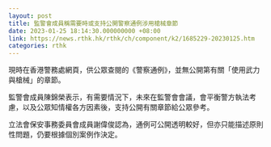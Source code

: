 ```yaml
---
layout: post
title: 監警會成員稱需要時或支持公開警察通例涉用槍械章節
date: 2023-01-25 18:14:30.000000000 +08:00
link: https://news.rthk.hk/rthk/ch/component/k2/1685229-20230125.htm
categories: rthk
---
```


現時在香港警務處網頁，供公眾查閱的《警察通例》，並無公開第有關「使用武力與槍械」的章節。

監警會成員陳錦榮表示，有需要情況下，未來在監警會會議，會平衡警方執法考慮，以及公眾知情權各方因素後，支持公開有關章節給公眾參考。

立法會保安事務委員會成員謝偉俊認為，通例可公開透明較好，但亦只能描述原則性問題，仍要根據個別案例作決定。

